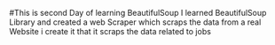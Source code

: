 #This is second Day of learning BeautifulSoup
I learned BeautifulSoup Library and created a web Scraper which scraps the data from a real Website i create it that it scraps the data related to jobs 